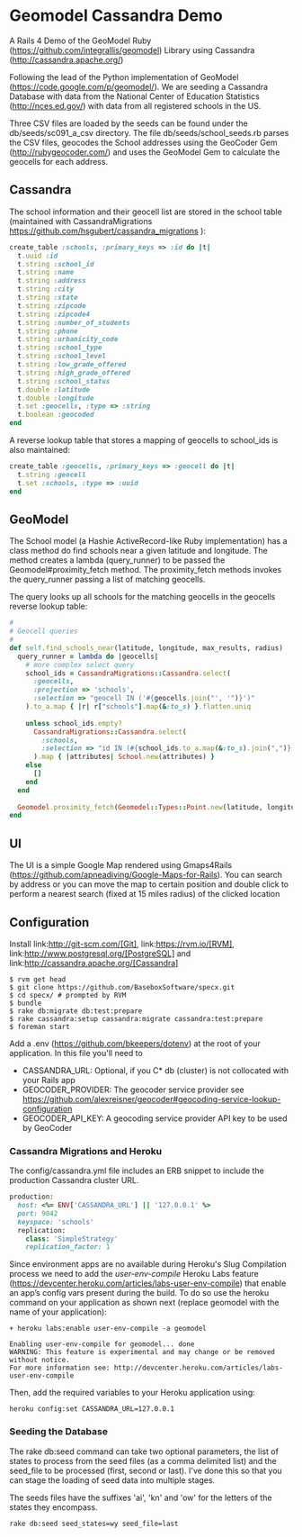 # Geomodel Cassandra Demo

A Rails 4 Demo of the GeoModel Ruby (https://github.com/integrallis/geomodel) Library using Cassandra (http://cassandra.apache.org/)

Following the lead of the Python implementation of GeoModel (https://code.google.com/p/geomodel/). 
We are seeding a Cassandra Database with data from the National Center of Education Statistics (http://nces.ed.gov/) with
data from all registered schools in the US. 

Three CSV files are loaded by the seeds can be found under the db/seeds/sc091_a_csv directory. The file db/seeds/school_seeds.rb
parses the CSV files, geocodes the School addresses using the GeoCoder Gem (http://rubygeocoder.com/) and uses the GeoModel Gem to calculate the geocells for each address.

## Cassandra

The school information and their geocell list are stored in the school table (maintained with CassandraMigrations https://github.com/hsgubert/cassandra_migrations ):

```ruby
create_table :schools, :primary_keys => :id do |t|
  t.uuid :id
  t.string :school_id
  t.string :name
  t.string :address
  t.string :city
  t.string :state
  t.string :zipcode
  t.string :zipcode4
  t.string :number_of_students
  t.string :phone
  t.string :urbanicity_code
  t.string :school_type
  t.string :school_level
  t.string :low_grade_offered
  t.string :high_grade_offered
  t.string :school_status
  t.double :latitude
  t.double :longitude
  t.set :geocells, :type => :string
  t.boolean :geocoded
end
```

A reverse lookup table that stores a mapping of geocells to school_ids is also maintained:

```ruby
create_table :geocells, :primary_keys => :geocell do |t|
  t.string :geocell
  t.set :schools, :type => :uuid
end
```

## GeoModel

The School model (a Hashie ActiveRecord-like Ruby implementation) has a class method do find schools near a given latitude and longitude.
The method creates a lambda (query_runner) to be passed the Geomodel#proximity_fetch method. The proximity_fetch methods invokes the query_runner passing a list of matching geocells.

The query looks up all schools for the matching geocells in the geocells reverse lookup table:

```ruby
#
# Geocell queries
#
def self.find_schools_near(latitude, longitude, max_results, radius)
  query_runner = lambda do |geocells|
    # more complex select query 
    school_ids = CassandraMigrations::Cassandra.select(
      :geocells, 
      :projection => 'schools',
      :selection => "geocell IN ('#{geocells.join("', '")}')"
    ).to_a.map { |r| r["schools"].map(&:to_s) }.flatten.uniq
    
    unless school_ids.empty?
      CassandraMigrations::Cassandra.select(
        :schools,
        :selection => "id IN (#{school_ids.to_a.map(&:to_s).join(",")})"
      ).map { |attributes| School.new(attributes) }
    else
      []
    end
  end
  
  Geomodel.proximity_fetch(Geomodel::Types::Point.new(latitude, longitude), query_runner, max_results, radius)
end
```

## UI

The UI is a simple Google Map rendered using Gmaps4Rails (https://github.com/apneadiving/Google-Maps-for-Rails). You can
search by address or you can move the map to certain position and double click to perform a nearest search (fixed at 15 miles radius)
of the clicked location

## Configuration

Install link:http://git-scm.com/[Git],  link:https://rvm.io/[RVM], link:http://www.postgresql.org/[PostgreSQL] and link:http://cassandra.apache.org/[Cassandra]


```shell
$ rvm get head
$ git clone https://github.com/BaseboxSoftware/specx.git
$ cd specx/ # prompted by RVM
$ bundle
$ rake db:migrate db:test:prepare
$ rake cassandra:setup cassandra:migrate cassandra:test:prepare
$ foreman start
```

Add a .env (https://github.com/bkeepers/dotenv) at the root of your application. In this file you'll need to

* CASSANDRA_URL: Optional, if you C* db (cluster) is not collocated with your Rails app
* GEOCODER_PROVIDER: The geocoder service provider see https://github.com/alexreisner/geocoder#geocoding-service-lookup-configuration
* GEOCODER_API_KEY: A geocoding service provider API key to be used by GeoCoder

### Cassandra Migrations and Heroku

The config/cassandra.yml file includes an ERB snippet to include the production Cassandra cluster URL. 

```ruby
production:
  host: <%= ENV['CASSANDRA_URL'] || '127.0.0.1' %>
  port: 9042
  keyspace: 'schools'
  replication:
    class: 'SimpleStrategy'
    replication_factor: 1
```

Since environment apps are no available during Heroku's Slug Compilation process we need to add the *user-env-compile* Heroku Labs
feature (https://devcenter.heroku.com/articles/labs-user-env-compile) that enable an app’s config vars present during the build. 
To do so use the heroku command on your application as shown next (replace geomodel with the name of your application):

```shell
+ heroku labs:enable user-env-compile -a geomodel

Enabling user-env-compile for geomodel... done
WARNING: This feature is experimental and may change or be removed without notice.
For more information see: http://devcenter.heroku.com/articles/labs-user-env-compile
```

Then, add the required variables to your Heroku application using:

```shell
heroku config:set CASSANDRA_URL=127.0.0.1
```

### Seeding the Database

The rake db:seed command can take two optional parameters, the list of states to process from the seed files (as a comma delimited list) and
the seed_file to be processed (first, second or last). I've done this so that you can stage the loading of seed data into multiple stages.

The seeds files have the suffixes 'ai', 'kn' and 'ow' for the letters of the states they encompass.

```shell
rake db:seed seed_states=wy seed_file=last
```







